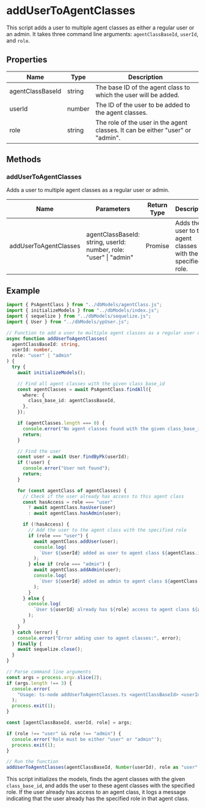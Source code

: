 # addUserToAgentClasses

This script adds a user to multiple agent classes as either a regular user or an admin. It takes three command line arguments: `agentClassBaseId`, `userId`, and `role`.

## Properties

| Name               | Type   | Description                                                                 |
|--------------------|--------|-----------------------------------------------------------------------------|
| agentClassBaseId   | string | The base ID of the agent class to which the user will be added.              |
| userId             | number | The ID of the user to be added to the agent classes.                         |
| role               | string | The role of the user in the agent classes. It can be either "user" or "admin".|

## Methods

### addUserToAgentClasses

Adds a user to multiple agent classes as a regular user or admin.

| Name                | Parameters                                                                 | Return Type | Description                                                                 |
|---------------------|----------------------------------------------------------------------------|-------------|-----------------------------------------------------------------------------|
| addUserToAgentClasses | agentClassBaseId: string, userId: number, role: "user" \| "admin" | Promise<void> | Adds the user to the agent classes with the specified role. |

## Example

```typescript
import { PsAgentClass } from "../dbModels/agentClass.js";
import { initializeModels } from "../dbModels/index.js";
import { sequelize } from "../dbModels/sequelize.js";
import { User } from "../dbModels/ypUser.js";

// Function to add a user to multiple agent classes as a regular user or admin
async function addUserToAgentClasses(
  agentClassBaseId: string,
  userId: number,
  role: "user" | "admin"
) {
  try {
    await initializeModels();

    // Find all agent classes with the given class_base_id
    const agentClasses = await PsAgentClass.findAll({
      where: {
        class_base_id: agentClassBaseId,
      },
    });

    if (agentClasses.length === 0) {
      console.error("No agent classes found with the given class_base_id");
      return;
    }

    // Find the user
    const user = await User.findByPk(userId);
    if (!user) {
      console.error("User not found");
      return;
    }

    for (const agentClass of agentClasses) {
      // Check if the user already has access to this agent class
      const hasAccess = role === "user"
        ? await agentClass.hasUser(user)
        : await agentClass.hasAdmin(user);

      if (!hasAccess) {
        // Add the user to the agent class with the specified role
        if (role === "user") {
          await agentClass.addUser(user);
          console.log(
            `User ${userId} added as user to agent class ${agentClass.id}`
          );
        } else if (role === "admin") {
          await agentClass.addAdmin(user);
          console.log(
            `User ${userId} added as admin to agent class ${agentClass.id}`
          );
        }
      } else {
        console.log(
          `User ${userId} already has ${role} access to agent class ${agentClass.id}`
        );
      }
    }
  } catch (error) {
    console.error("Error adding user to agent classes:", error);
  } finally {
    await sequelize.close();
  }
}

// Parse command line arguments
const args = process.argv.slice(2);
if (args.length !== 3) {
  console.error(
    "Usage: ts-node addUserToAgentClasses.ts <agentClassBaseId> <userId> <role>"
  );
  process.exit(1);
}

const [agentClassBaseId, userId, role] = args;

if (role !== "user" && role !== "admin") {
  console.error('Role must be either "user" or "admin"');
  process.exit(1);
}

// Run the function
addUserToAgentClasses(agentClassBaseId, Number(userId), role as "user" | "admin");
```

This script initializes the models, finds the agent classes with the given `class_base_id`, and adds the user to these agent classes with the specified role. If the user already has access to an agent class, it logs a message indicating that the user already has the specified role in that agent class.